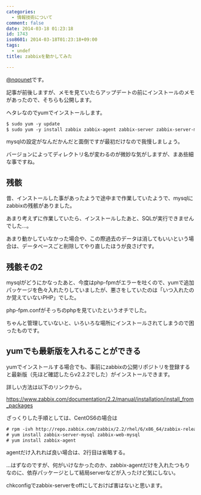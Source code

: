 ```yaml
---
categories:
  - 情報技術について
comment: false
date: 2014-03-18 01:23:18
id: 1743
iso8601: 2014-03-18T01:23:18+09:00
tags:
  - undef
title: zabbixを動かしてみた

---
```


<p><a href="https://twitter.com/nqounet">@nqounet</a>です。</p>

<p>記事が前後しますが、メモを見ていたらアップデートの前にインストールのメモがあったので、そちらも公開します。</p>



<p>ヘタレなのでyumでインストールします。</p>

```default
$ sudo yum -y update
$ sudo yum -y install zabbix zabbix-agent zabbix-server zabbix-server-mysql zabbix-web zabbix-web-mysql
```

<p>mysqlの設定がなんだかんだと面倒ですが最初だけなので我慢しましょう。</p>

<p>バージョンによってディレクトリ名が変わるのが微妙な気がしますが、まあ些細な事ですね。</p>

<h2>残骸</h2>

<p>昔、インストールした事があったようで途中まで作業していたようで、mysqlにzabbixの残骸がありました。</p>

<p>あまり考えずに作業していたら、インストールしたあと、SQLが実行できませんでした…。</p>

<p>あまり動かしていなかった場合や、この際過去のデータは消してもいいという場合は、データベースごと削除してやり直したほうが良さげです。</p>

<h2>残骸その2</h2>

<p>mysqlがどうにかなったあと、今度はphp-fpmがエラーを吐くので、yumで追加パッケージを色々入れたりしていましたが、悪さをしていたのは「いつ入れたのか覚えていないPHP」でした。</p>

<p>php-fpm.confがそっちのphpを見ていたというオチでした。</p>

<p>ちゃんと管理していないと、いろいろな場所にインストールされてしまうので困ったものです。</p>

<h2>yumでも最新版を入れることができる</h2>

<p>yumでインストールする場合でも、事前にzabbixの公開リポジトリを登録すると最新版（先ほど確認したらv2.2.2でした）がインストールできます。</p>

<p>詳しい方法は以下のリンクから。</p>

<p><a href="https://www.zabbix.com/documentation/2.2/manual/installation/install_from_packages">https://www.zabbix.com/documentation/2.2/manual/installation/install_from_packages</a></p>

<p>ざっくりした手順としては、CentOS6の場合は</p>

```default
# rpm -ivh http://repo.zabbix.com/zabbix/2.2/rhel/6/x86_64/zabbix-release-2.2-1.el6.noarch.rpm
# yum install zabbix-server-mysql zabbix-web-mysql
# yum install zabbix-agent
```

<p>agentだけ入れれば良い場合は、2行目は省略する。</p>

<p>…はずなのですが、何がいけなかったのか、zabbix-agentだけを入れたつもりなのに、依存パッケージとして結局serverなどが入ったけど気にしない。</p>

<p>chkconfigでzabbix-serverをoffにしておけば害はないと思います。</p>
    	